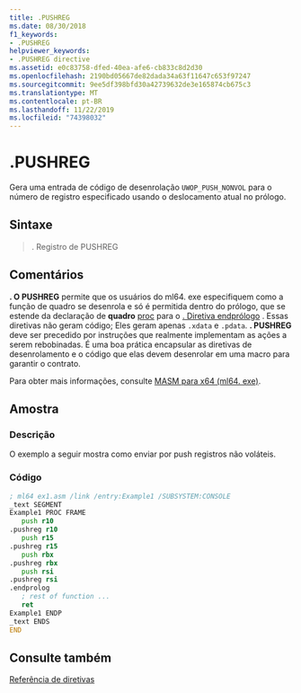 ```yaml
---
title: .PUSHREG
ms.date: 08/30/2018
f1_keywords:
- .PUSHREG
helpviewer_keywords:
- .PUSHREG directive
ms.assetid: e0c83758-dfed-40ea-afe6-cb833c8d2d30
ms.openlocfilehash: 2190bd05667de82dada34a63f11647c653f97247
ms.sourcegitcommit: 9ee5df398bfd30a42739632de3e165874cb675c3
ms.translationtype: MT
ms.contentlocale: pt-BR
ms.lasthandoff: 11/22/2019
ms.locfileid: "74398032"
---
```

# <a name="pushreg"></a>.PUSHREG

Gera uma entrada de código de desenrolação `UWOP_PUSH_NONVOL` para o número de registro especificado usando o deslocamento atual no prólogo.

## <a name="syntax"></a>Sintaxe

> . Registro de PUSHREG

## <a name="remarks"></a>Comentários

**. O PUSHREG** permite que os usuários do ml64. exe especifiquem como a função de quadro se desenrola e só é permitida dentro do prólogo, que se estende da declaração de **quadro** [proc](../../assembler/masm/proc.md) para o [. Diretiva endprólogo](../../assembler/masm/dot-endprolog.md) . Essas diretivas não geram código; Eles geram apenas `.xdata` e `.pdata`. **. PUSHREG** deve ser precedido por instruções que realmente implementam as ações a serem rebobinadas. É uma boa prática encapsular as diretivas de desenrolamento e o código que elas devem desenrolar em uma macro para garantir o contrato.

Para obter mais informações, consulte [MASM para x64 (ml64. exe)](../../assembler/masm/masm-for-x64-ml64-exe.md).

## <a name="sample"></a>Amostra

### <a name="description"></a>Descrição

O exemplo a seguir mostra como enviar por push registros não voláteis.

### <a name="code"></a>Código

```asm
; ml64 ex1.asm /link /entry:Example1 /SUBSYSTEM:CONSOLE
_text SEGMENT
Example1 PROC FRAME
   push r10
.pushreg r10
   push r15
.pushreg r15
   push rbx
.pushreg rbx
   push rsi
.pushreg rsi
.endprolog
   ; rest of function ...
   ret
Example1 ENDP
_text ENDS
END
```

## <a name="see-also"></a>Consulte também

[Referência de diretivas](directives-reference.md)
